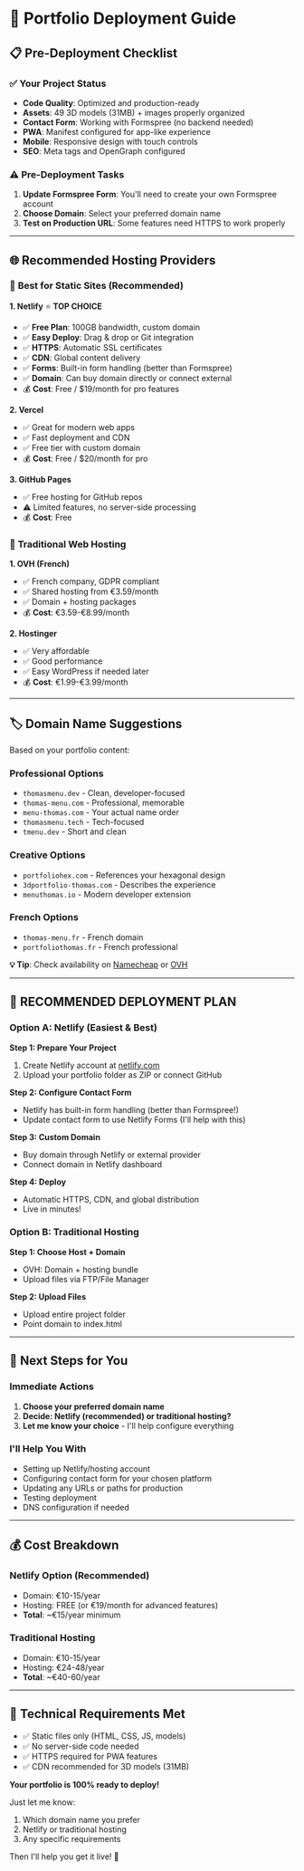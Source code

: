 # 🚀 Portfolio Deployment Guide

## 📋 Pre-Deployment Checklist

### ✅ Your Project Status
- **Code Quality**: Optimized and production-ready
- **Assets**: 49 3D models (31MB) + images properly organized
- **Contact Form**: Working with Formspree (no backend needed)
- **PWA**: Manifest configured for app-like experience
- **Mobile**: Responsive design with touch controls
- **SEO**: Meta tags and OpenGraph configured

### ⚠️ Pre-Deployment Tasks
1. **Update Formspree Form**: You'll need to create your own Formspree account
2. **Choose Domain**: Select your preferred domain name
3. **Test on Production URL**: Some features need HTTPS to work properly

---

## 🌐 Recommended Hosting Providers

### 🥇 **Best for Static Sites (Recommended)**

**1. Netlify** ⭐ **TOP CHOICE**
- ✅ **Free Plan**: 100GB bandwidth, custom domain
- ✅ **Easy Deploy**: Drag & drop or Git integration
- ✅ **HTTPS**: Automatic SSL certificates
- ✅ **CDN**: Global content delivery
- ✅ **Forms**: Built-in form handling (better than Formspree)
- ✅ **Domain**: Can buy domain directly or connect external
- 💰 **Cost**: Free / $19/month for pro features

**2. Vercel**
- ✅ Great for modern web apps
- ✅ Fast deployment and CDN
- ✅ Free tier with custom domain
- 💰 **Cost**: Free / $20/month for pro

**3. GitHub Pages**
- ✅ Free hosting for GitHub repos
- ⚠️ Limited features, no server-side processing
- 💰 **Cost**: Free

### 🏢 **Traditional Web Hosting**

**1. OVH (French)**
- ✅ French company, GDPR compliant
- ✅ Shared hosting from €3.59/month
- ✅ Domain + hosting packages
- 💰 **Cost**: €3.59-€8.99/month

**2. Hostinger**
- ✅ Very affordable
- ✅ Good performance
- ✅ Easy WordPress if needed later
- 💰 **Cost**: €1.99-€3.99/month

---

## 🏷️ Domain Name Suggestions

Based on your portfolio content:

### **Professional Options**
- `thomasmenu.dev` - Clean, developer-focused
- `thomas-menu.com` - Professional, memorable
- `menu-thomas.com` - Your actual name order
- `thomasmenu.tech` - Tech-focused
- `tmenu.dev` - Short and clean

### **Creative Options**
- `portfoliohex.com` - References your hexagonal design
- `3dportfolio-thomas.com` - Describes the experience
- `menuthomas.io` - Modern developer extension

### **French Options**
- `thomas-menu.fr` - French domain
- `portfoliothomas.fr` - French professional

**💡 Tip**: Check availability on [Namecheap](https://namecheap.com) or [OVH](https://ovh.com)

---

## 🚀 **RECOMMENDED DEPLOYMENT PLAN**

### **Option A: Netlify (Easiest & Best)**

**Step 1: Prepare Your Project**
1. Create Netlify account at [netlify.com](https://netlify.com)
2. Upload your portfolio folder as ZIP or connect GitHub

**Step 2: Configure Contact Form**
- Netlify has built-in form handling (better than Formspree!)
- Update contact form to use Netlify Forms (I'll help with this)

**Step 3: Custom Domain**
- Buy domain through Netlify or external provider
- Connect domain in Netlify dashboard

**Step 4: Deploy**
- Automatic HTTPS, CDN, and global distribution
- Live in minutes!

### **Option B: Traditional Hosting**

**Step 1: Choose Host + Domain**
- OVH: Domain + hosting bundle
- Upload files via FTP/File Manager

**Step 2: Upload Files**
- Upload entire project folder
- Point domain to index.html

---

## 📝 **Next Steps for You**

### **Immediate Actions**
1. **Choose your preferred domain name**
2. **Decide: Netlify (recommended) or traditional hosting?**
3. **Let me know your choice** - I'll help configure everything

### **I'll Help You With**
- Setting up Netlify/hosting account
- Configuring contact form for your chosen platform
- Updating any URLs or paths for production
- Testing deployment
- DNS configuration if needed

---

## 💰 **Cost Breakdown**

### **Netlify Option** (Recommended)
- Domain: €10-15/year
- Hosting: FREE (or €19/month for advanced features)
- **Total**: ~€15/year minimum

### **Traditional Hosting**
- Domain: €10-15/year  
- Hosting: €24-48/year
- **Total**: ~€40-60/year

---

## 🔧 **Technical Requirements Met**
- ✅ Static files only (HTML, CSS, JS, models)
- ✅ No server-side code needed
- ✅ HTTPS required for PWA features
- ✅ CDN recommended for 3D models (31MB)

**Your portfolio is 100% ready to deploy!** 

Just let me know:
1. Which domain name you prefer
2. Netlify or traditional hosting
3. Any specific requirements

Then I'll help you get it live! 🎉
